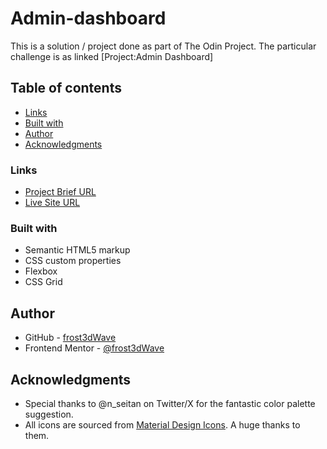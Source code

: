 # Admin-dashboard

This is a solution / project done as part of The Odin Project. The particular challenge is as linked [Project:Admin Dashboard]

## Table of contents

- [Links](#links)
- [Built with](#built-with)
- [Author](#author)
- [Acknowledgments](#acknowledgments)

### Links

- [Project Brief URL](https://www.theodinproject.com/lessons/node-path-intermediate-html-and-css-admin-dashboard)
- [Live Site URL](https://frost3dwave.github.io/Admin-dashboard/)

### Built with

- Semantic HTML5 markup
- CSS custom properties
- Flexbox
- CSS Grid

## Author

- GitHub - [frost3dWave](https://github.com/frost3dWave)
- Frontend Mentor - [@frost3dWave](https://www.frontendmentor.io/profile/frost3dWave)

## Acknowledgments

- Special thanks to @n_seitan on Twitter/X for the fantastic color palette suggestion.
- All icons are sourced from [Material Design Icons](https://pictogrammers.com/libraries/). A huge thanks to them.